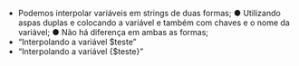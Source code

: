 * Podemos interpolar variáveis em strings de duas formas; ● Utilizando aspas duplas e colocando a variável e também com chaves e o nome da variável; ● Não há diferença em ambas as formas;
* “Interpolando a variável $teste”
* “Interpolando a variável {$teste}”